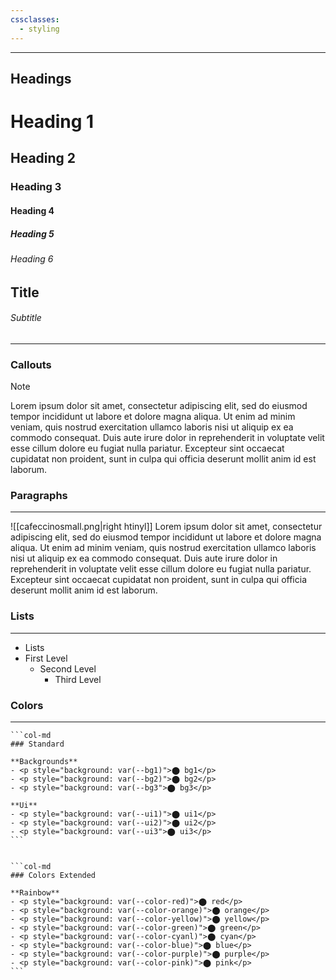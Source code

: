 ```yaml
---
cssclasses:
  - styling
---
```

---

Headings
---
# Heading 1
## Heading 2
### Heading 3
#### Heading 4
##### Heading 5
###### Heading 6

## Title
###### Subtitle
---
### Callouts

> [!note]
> Lorem ipsum dolor sit amet, consectetur adipiscing elit, sed do eiusmod tempor incididunt ut labore et dolore magna aliqua. Ut enim ad minim veniam, quis nostrud exercitation ullamco laboris nisi ut aliquip ex ea commodo consequat. Duis aute irure dolor in reprehenderit in voluptate velit esse cillum dolore eu fugiat nulla pariatur. Excepteur sint occaecat cupidatat non proident, sunt in culpa qui officia deserunt mollit anim id est laborum. 


### Paragraphs
---
![[cafeccinosmall.png|right htinyl]] Lorem ipsum dolor sit amet, consectetur adipiscing elit, sed do eiusmod tempor incididunt ut labore et dolore magna aliqua. Ut enim ad minim veniam, quis nostrud exercitation ullamco laboris nisi ut aliquip ex ea commodo consequat. Duis aute irure dolor in reprehenderit in voluptate velit esse cillum dolore eu fugiat nulla pariatur. Excepteur sint occaecat cupidatat non proident, sunt in culpa qui officia deserunt mollit anim id est laborum. 

### Lists
---
- Lists
- First Level
	- Second Level
		- Third Level


### Colors
---

````col
```col-md
### Standard

**Backgrounds**
- <p style="background: var(--bg1)">⬤ bg1</p>
- <p style="background: var(--bg2)">⬤ bg2</p>
- <p style="background: var(--bg3">⬤ bg3</p>
  
**Ui**
- <p style="background: var(--ui1)">⬤ ui1</p>
- <p style="background: var(--ui2)">⬤ ui2</p>
- <p style="background: var(--ui3">⬤ ui3</p>
```


```col-md
### Colors Extended

**Rainbow**
- <p style="background: var(--color-red)">⬤ red</p>
- <p style="background: var(--color-orange)">⬤ orange</p>
- <p style="background: var(--color-yellow)">⬤ yellow</p>
- <p style="background: var(--color-green)">⬤ green</p>
- <p style="background: var(--color-cyanl)">⬤ cyan</p>
- <p style="background: var(--color-blue)">⬤ blue</p>
- <p style="background: var(--color-purple)">⬤ purple</p>
- <p style="background: var(--color-pink)">⬤ pink</p>
```

````
